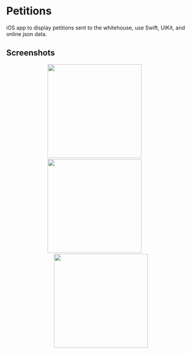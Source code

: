 # Petitions

iOS app to display petitions sent to the whitehouse, use Swift, UIKit, and online json data.

## Screenshots

<div align="center">
  
<img src="https://user-images.githubusercontent.com/60781548/135843704-138a7407-4098-4aa8-a0f2-83c3c46b58b9.png" width="250"></img>
<img width="30"></img>
<img src="https://user-images.githubusercontent.com/60781548/135843730-c611733c-1918-41dd-a174-e5aadf898f69.png" width="250"></img>
<img width="30"></img>
<img src="https://user-images.githubusercontent.com/60781548/135843744-b0f9ad7c-892c-457d-a225-57d35d526da1.png" width="250"></img>
  
</div>
